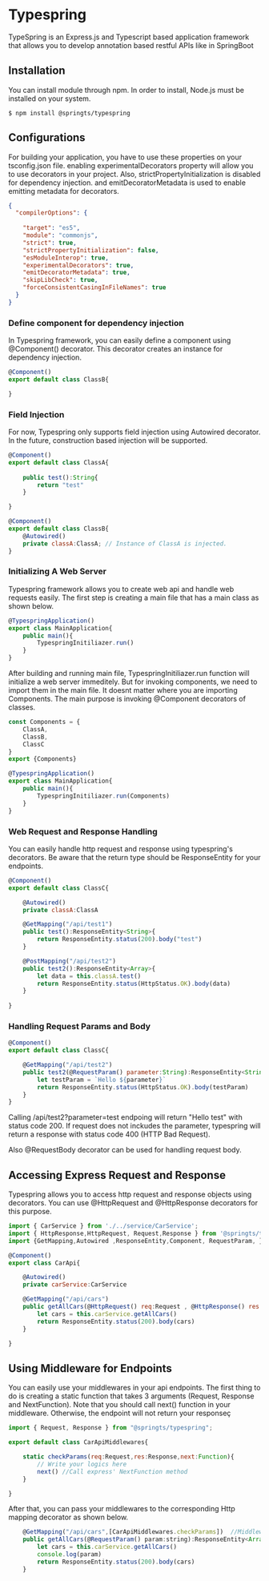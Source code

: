 # Typespring
TypeSpring is an Express.js and Typescript based application framework that allows you to develop annotation based restful APIs like in SpringBoot 

## **Installation**
You can install module through npm. In order to install, Node.js must be installed on your system.
```
$ npm install @springts/typespring
```
## **Configurations**
For building your application, you have to use these properties on your tsconfig.json file. 
enabling experimentalDecorators property will allow you to use decorators in your project.
Also, strictPropertyInitialization is disabled for dependency injection. and emitDecoratorMetadata is used to enable emitting metadata for decorators. 
```json
{
  "compilerOptions": {
                   
    "target": "es5",
    "module": "commonjs",
    "strict": true,              
    "strictPropertyInitialization": false,      
    "esModuleInterop": true,                       
    "experimentalDecorators": true,           
    "emitDecoratorMetadata": true,            
    "skipLibCheck": true,                          
    "forceConsistentCasingInFileNames": true       
  }
}
```

### **Define component for dependency injection**
In Typespring framework, you can easily define a component using @Component() decorator. This decorator creates an instance for dependency injection.
```javascript
@Component()
export default class ClassB{

}
```


### **Field Injection**
For now, Typespring only supports field injection using Autowired decorator. In the future, construction based injection will be supported.
```javascript
@Component()
export default class ClassA{
    
    public test():String{
        return "test"
    }

}
```

```javascript
@Component()
export default class ClassB{
    @Autowired()
    private classA:ClassA; // Instance of ClassA is injected.
}
```

### **Initializing A Web Server**
Typespring framework allows you to create web api and handle web requests easily. 
The first step is creating a main file that has a main class as shown below.

```javascript
@TypespringApplication()
export class MainApplication{
    public main(){
        TypespringInitiliazer.run()
    }
}
```
After building and running main file, TypespringInitiliazer.run function will initialize a web server immeditely. 
But for invoking components, we need to import them in the main file. It doesnt matter where you are importing Components. The main purpose is invoking @Component decorators of classes.

```javascript
const Components = {
    ClassA,
    ClassB,
    ClassC
}
export {Components}
```

```javascript
@TypespringApplication()
export class MainApplication{
    public main(){
        TypespringInitiliazer.run(Components)
    }
}
```

### **Web Request and Response Handling**
You can easily handle http request and response using typespring's decorators. Be aware that the return type should be ResponseEntity for your endpoints. 

```javascript
@Component()
export default class ClassC{

    @Autowired()
    private classA:ClassA

    @GetMapping("/api/test1")
    public test():ResponseEntity<String>{
        return ResponseEntity.status(200).body("test")
    }

    @PostMapping("/api/test2")
    public test2():ResponseEntity<Array>{
        let data = this.classA.test()
        return ResponseEntity.status(HttpStatus.OK).body(data)
    }
    
}
```

### **Handling Request Params and Body**

```javascript 
@Component()
export default class ClassC{

    @GetMapping("/api/test2")
    public test2(@RequestParam() parameter:String):ResponseEntity<String>{
        let testParam = `Hello ${parameter}`
        return ResponseEntity.status(HttpStatus.OK).body(testParam)
    }
}
```
Calling /api/test2?parameter=test endpoing will return "Hello test" with status code 200. If request does not inckudes the parameter, typespring will return a response with status code 400 (HTTP Bad Request).

Also @RequestBody decorator can be used for handling request body.


## **Accessing Express Request and Response**

Typespring allows you to access http request and response objects using decorators. You can use @HttpRequest and @HttpResponse decorators for this purpose.

```javascript
import { CarService } from './../service/CarService';
import { HttpResponse,HttpRequest, Request,Response } from '@springts/typespring';
import {GetMapping,Autowired ,ResponseEntity,Component, RequestParam, } from "@springts/typespring"

@Component()
export class CarApi{

    @Autowired()
    private carService:CarService

    @GetMapping("/api/cars")
    public getAllCars(@HttpRequest() req:Request , @HttpResponse() res:Response):ResponseEntity<Array>{
        let cars = this.carService.getAllCars()
        return ResponseEntity.status(200).body(cars)
    }

}
```

## **Using Middleware for Endpoints**

You can easily use your middlewares in your api endpoints. The first thing to do is creating a static function that takes 3 arguments (Request, Response and NextFunction). Note that you should call next() function in your middleware. Otherwise, the endpoint will not return your responseç

```javascript
import { Request, Response } from "@springts/typespring";

export default class CarApiMiddlewares{

    static checkParams(req:Request,res:Response,next:Function){
        // Write your logics here
        next() //Call express' NextFunction method
    }

}
```
After that, you can pass your middlewares to the corresponding Http mapping decorator as shown below. 
```javascript
    @GetMapping("/api/cars",[CarApiMiddlewares.checkParams])  //Middleware function is passed in array
    public getAllCars(@RequestParam() param:string):ResponseEntity<Array<String>>{
        let cars = this.carService.getAllCars()
        console.log(param)
        return ResponseEntity.status(200).body(cars)
    }


```

